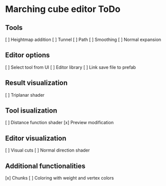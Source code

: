 # Marching cube editor ToDo

## Tools
[ ] Heightmap addition
[ ] Tunnel
[ ] Path
[ ] Smoothing
[ ] Normal expansion

## Editor options
[ ] Select tool from UI
[ ] Editor library
[ ] Link save file to prefab

## Result visualization
[ ] Triplanar shader

## Tool isualization
[ ] Distance function shader
[x] Preview modification

## Editor visualization
[ ] Visual cuts
[ ] Normal direction shader

## Additional functionalities
[x] Chunks
[ ] Coloring with weight and vertex colors